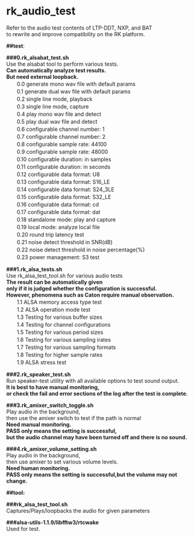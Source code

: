 # rk_audio_test  
Refer to the audio test contents of LTP-DDT, NXP, and BAT  
to rewrite and improve compatibility on the RK platform.  
  
**##test**:  
  
**###0.rk_alsabat_test.sh**  
  Use the alsabat tool to perform various tests.  
  **Can automatically analyze test results.**  
  **But need external loopback.**  
　　0.0 generate mono wav file with default params  
　　0.1 generate dual wav file with default params  
　　0.2 single line mode, playback  
　　0.3 single line mode, capture  
　　0.4 play mono wav file and detect  
　　0.5 play dual wav file and detect  
　　0.6 configurable channel number: 1  
　　0.7 configurable channel number: 2  
　　0.8 configurable sample rate: 44100  
　　0.9 configurable sample rate: 48000  
　　0.10 configurable duration: in samples  
　　0.11 configurable duration: in seconds  
　　0.12 configurable data format: U8  
　　0.13 configurable data format: S16_LE  
　　0.14 configurable data format: S24_3LE  
　　0.15 configurable data format: S32_LE  
　　0.16 configurable data format: cd  
　　0.17 configurable data format: dat  
　　0.18 standalone mode: play and capture  
　　0.19 local mode: analyze local file  
　　0.20 round trip latency test  
　　0.21 noise detect threshold in SNR(dB)  
　　0.22 noise detect threshold in noise percentage(%)  
　　0.23 power management: S3 test  
  
**###1.rk_alsa_tests.sh**  
  Use rk_alsa_test_tool.sh for various audio tests  
  **The result can be automatically given**  
  **only if it is judged whether the configuration is successful.**  
  **However, phenomena such as Caton require manual observation.**  
　　1.1 ALSA memory access type test  
　　1.2 ALSA operation mode test  
　　1.3 Testing for various buffer sizes  
　　1.4 Testing for channel configurations  
　　1.5 Testing for various period sizes  
　　1.6 Testing for various sampling irates  
　　1.7 Testing for various sampling formats  
　　1.8 Testing for higher sample rates  
　　1.9 ALSA stress test  
  
**###2.rk_speaker_test.sh**  
  Run speaker-test utility with all available options to test sound output.  
  **It is best to have manual monitoring,**  
  **or check the fail and error sections of the log after the test is complete.**  
  
**###3.rk_amixer_switch_toggle.sh**  
  Play audio in the background,  
  then use the amixer switch to test if the path is normal  
  **Need manual monitoring.**  
  **PASS only means the setting is successful,**  
  **but the audio channel may have been turned off and there is no sound.**  
  
**###4.rk_amixer_volume_setting.sh**  
  Play audio in the background,  
  then use amixer to set various volume levels.  
  **Need human monitoring.**  
  **PASS only means the setting is successful,but the volume may not change.**  
  
  
**##tool:**  
  
**###rk_alsa_test_tool.sh**  
  Captures/Plays/loopbacks the audio for given parameters  
  
**###alsa-utils-1.1.9/libfftw3/rtcwake**  
  Used for test.  
